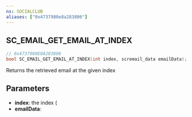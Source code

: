 ```yaml
---
ns: SOCIALCLUB
aliases: ["0x4737980e8a283806"]
---
```

## SC_EMAIL_GET_EMAIL_AT_INDEX

```c
// 0x4737980E8A283806
bool SC_EMAIL_GET_EMAIL_AT_INDEX(int index, scremail_data emailData);
```

Returns the retrieved email at the given index


## Parameters
* **index**: the index (
* **emailData**: 

